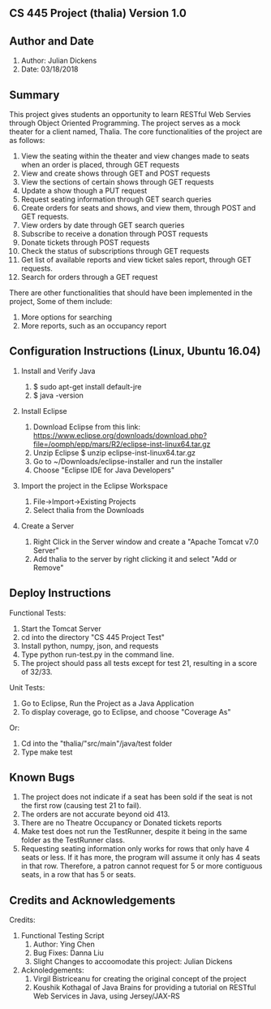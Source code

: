 CS 445 Project (thalia)
Version 1.0
---------------------------------------------------------------------------------
Author and Date
---------------------------------------------------------------------------------
1. Author: Julian Dickens
2. Date: 03/18/2018

Summary
---------------------------------------------------------------------------------
This project gives students an opportunity to learn RESTful Web Servies through Object Oriented Programming. The project serves as a mock theater for a client named, Thalia. The core functionalities of the project are as follows:
1. View the seating within the theater and view changes made to seats when an order is placed, through GET requests
2. View and create shows through GET and POST requests
3. View the sections of certain shows through GET requests
4. Update a show though a PUT request
5. Request seating information through GET search queries
6. Create orders for seats and shows, and view them, through POST and GET requests.
7. View orders by date through GET search queries
8. Subscribe to receive a donation through POST requests
9. Donate tickets through POST requests
10. Check the status of subscriptions through GET requests
11. Get list of available reports and view ticket sales report, through GET requests.
12. Search for orders through a GET request

There are other functionalities that should have been implemented in the project, Some of them include:
1. More options for searching
2. More reports, such as an occupancy report 

Configuration Instructions (Linux, Ubuntu 16.04)
----------------------------------------------------------------------------------
1. Install and Verify Java
 	1. $ sudo apt-get install default-jre
 	2. $ java -version

2. Install Eclipse
	1. Download Eclipse from this link:
	https://www.eclipse.org/downloads/download.php?file=/oomph/epp/mars/R2/eclipse-inst-linux64.tar.gz
	2. Unzip Eclipse
	$ unzip eclipse-inst-linux64.tar.gz
	3. Go to ~/Downloads/eclipse-installer and run the installer
	4. Choose "Eclipse IDE for Java Developers"


3. Import the project in the Eclipse Workspace
	1. File->Import->Existing Projects
	2. Select thalia from the Downloads

4. Create a Server
	1. Right Click in the Server window and create a "Apache Tomcat v7.0 Server"
	2. Add thalia to the server by right clicking it and select "Add or Remove"

Deploy Instructions 
----------------------------------------------------------------------------------
Functional Tests:
1. Start the Tomcat Server
2. cd into the directory "CS 445 Project Test"
3. Install python, numpy, json, and requests 
4. Type python run-test.py in the command line.
5. The project should pass all tests except for test 21, resulting in a score of 32/33.

Unit Tests:
1. Go to Eclipse, Run the Project as a Java Application
2. To display coverage, go to Eclipse, and choose "Coverage As"

Or:
1. Cd into the "thalia/"src/main"/java/test folder
2. Type make test

Known Bugs
---------------------------------------------------------------------------------
1. The project does not indicate if a seat has been sold if the seat is not the first row (causing test 21 to fail).
2. The orders are not accurate beyond oid 413.
3. There are no Theatre Occupancy or Donated tickets reports
4. Make test does not run the TestRunner, despite it being in the same folder as the TestRunner class.
5. Requesting seating information only works for rows that only have 4 seats or less. If it has more, the program will assume it only has 4 seats in that row. Therefore, a patron cannot request for 5 or more contiguous seats, in a row that has 5 or seats. 

Credits and Acknowledgements
----------------------------------------------------------------------------------
Credits:
1. Functional Testing Script
	1. Author: Ying Chen
	2. Bug Fixes: Danna Liu 
	3. Slight Changes to accoomodate this project: Julian Dickens 
2. Acknoledgements:
	1. Virgil Bistriceanu for creating the original concept of the project 
	2. Koushik Kothagal of Java Brains for providing a tutorial on RESTful Web Services in Java, using Jersey/JAX-RS







